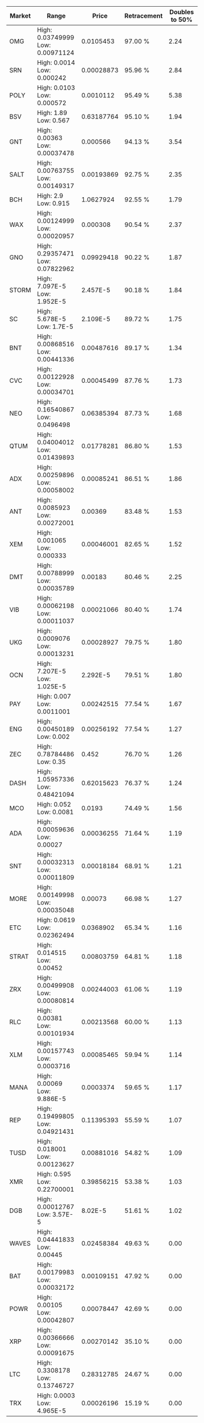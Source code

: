 | Market | Range | Price| Retracement | Doubles to 50% |
| --- | --- | --- | --- | --- |
| OMG | High: 0.03749999<br />Low: 0.00971124 | 0.0105453 | 97.00 % | 2.24 |
| SRN | High: 0.0014<br />Low: 0.000242 | 0.00028873 | 95.96 % | 2.84 |
| POLY | High: 0.0103<br />Low: 0.000572 | 0.0010112 | 95.49 % | 5.38 |
| BSV | High: 1.89<br />Low: 0.567 | 0.63187764 | 95.10 % | 1.94 |
| GNT | High: 0.00363<br />Low: 0.00037478 | 0.000566 | 94.13 % | 3.54 |
| SALT | High: 0.00763755<br />Low: 0.00149317 | 0.00193869 | 92.75 % | 2.35 |
| BCH | High: 2.9<br />Low: 0.915 | 1.0627924 | 92.55 % | 1.79 |
| WAX | High: 0.00124999<br />Low: 0.00020957 | 0.000308 | 90.54 % | 2.37 |
| GNO | High: 0.29357471<br />Low: 0.07822962 | 0.09929418 | 90.22 % | 1.87 |
| STORM | High: 7.097E-5<br />Low: 1.952E-5 | 2.457E-5 | 90.18 % | 1.84 |
| SC | High: 5.678E-5<br />Low: 1.7E-5 | 2.109E-5 | 89.72 % | 1.75 |
| BNT | High: 0.00868516<br />Low: 0.00441336 | 0.00487616 | 89.17 % | 1.34 |
| CVC | High: 0.00122928<br />Low: 0.00034701 | 0.00045499 | 87.76 % | 1.73 |
| NEO | High: 0.16540867<br />Low: 0.0496498 | 0.06385394 | 87.73 % | 1.68 |
| QTUM | High: 0.04004012<br />Low: 0.01439893 | 0.01778281 | 86.80 % | 1.53 |
| ADX | High: 0.00259896<br />Low: 0.00058002 | 0.00085241 | 86.51 % | 1.86 |
| ANT | High: 0.0085923<br />Low: 0.00272001 | 0.00369 | 83.48 % | 1.53 |
| XEM | High: 0.001065<br />Low: 0.000333 | 0.00046001 | 82.65 % | 1.52 |
| DMT | High: 0.00788999<br />Low: 0.00035789 | 0.00183 | 80.46 % | 2.25 |
| VIB | High: 0.00062198<br />Low: 0.00011037 | 0.00021066 | 80.40 % | 1.74 |
| UKG | High: 0.0009076<br />Low: 0.00013231 | 0.00028927 | 79.75 % | 1.80 |
| OCN | High: 7.207E-5<br />Low: 1.025E-5 | 2.292E-5 | 79.51 % | 1.80 |
| PAY | High: 0.007<br />Low: 0.0011001 | 0.00242515 | 77.54 % | 1.67 |
| ENG | High: 0.00450189<br />Low: 0.002 | 0.00256192 | 77.54 % | 1.27 |
| ZEC | High: 0.78784486<br />Low: 0.35 | 0.452 | 76.70 % | 1.26 |
| DASH | High: 1.05957336<br />Low: 0.48421094 | 0.62015623 | 76.37 % | 1.24 |
| MCO | High: 0.052<br />Low: 0.0081 | 0.0193 | 74.49 % | 1.56 |
| ADA | High: 0.00059636<br />Low: 0.00027 | 0.00036255 | 71.64 % | 1.19 |
| SNT | High: 0.00032313<br />Low: 0.00011809 | 0.00018184 | 68.91 % | 1.21 |
| MORE | High: 0.00149998<br />Low: 0.00035048 | 0.00073 | 66.98 % | 1.27 |
| ETC | High: 0.0619<br />Low: 0.02362494 | 0.0368902 | 65.34 % | 1.16 |
| STRAT | High: 0.014515<br />Low: 0.00452 | 0.00803759 | 64.81 % | 1.18 |
| ZRX | High: 0.00499908<br />Low: 0.00080814 | 0.00244003 | 61.06 % | 1.19 |
| RLC | High: 0.00381<br />Low: 0.00101934 | 0.00213568 | 60.00 % | 1.13 |
| XLM | High: 0.00157743<br />Low: 0.0003716 | 0.00085465 | 59.94 % | 1.14 |
| MANA | High: 0.00069<br />Low: 9.886E-5 | 0.0003374 | 59.65 % | 1.17 |
| REP | High: 0.19499805<br />Low: 0.04921431 | 0.11395393 | 55.59 % | 1.07 |
| TUSD | High: 0.018001<br />Low: 0.00123627 | 0.00881016 | 54.82 % | 1.09 |
| XMR | High: 0.595<br />Low: 0.22700001 | 0.39856215 | 53.38 % | 1.03 |
| DGB | High: 0.00012767<br />Low: 3.57E-5 | 8.02E-5 | 51.61 % | 1.02 |
| WAVES | High: 0.04441833<br />Low: 0.00445 | 0.02458384 | 49.63 % | 0.00 |
| BAT | High: 0.00179983<br />Low: 0.00032172 | 0.00109151 | 47.92 % | 0.00 |
| POWR | High: 0.00105<br />Low: 0.00042807 | 0.00078447 | 42.69 % | 0.00 |
| XRP | High: 0.00366666<br />Low: 0.00091675 | 0.00270142 | 35.10 % | 0.00 |
| LTC | High: 0.3308178<br />Low: 0.13746727 | 0.28312785 | 24.67 % | 0.00 |
| TRX | High: 0.0003<br />Low: 4.965E-5 | 0.00026196 | 15.19 % | 0.00 |

